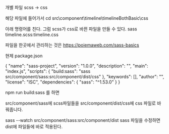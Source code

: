 개별 파일 scss -> css 

해당 파일에 들어가서
cd src\component\timeline\timelineBothBasic\css

아래 명령어를 친다. 그럼 scss가 css로 바뀐 파일을 만들 수 있다.
sass timeline.scss:timeline.css


파일을 한곳에서 관리하는 것은
https://poiemaweb.com/sass-basics


현제 package.json

{
  "name": "sass-project",
  "version": "1.0.0",
  "description": "",
  "main": "index.js",
  "scripts": {
    "build:sass": "sass src/component/sass:src/component/dist/css"
  },
  "keywords": [],
  "author": "",
  "license": "ISC",
  "dependencies": {
    "sass": "^1.53.0"
  }
}

npm run build:sass 를 하면

src/component/sass에 scss파일들을
src/component/dist/css에 css 파일로 바꿔줍니다.




sass --watch src/component/sass:src/component/dist
sass 파일을 수정하면 dist에 파일들에 바로 적용된다.